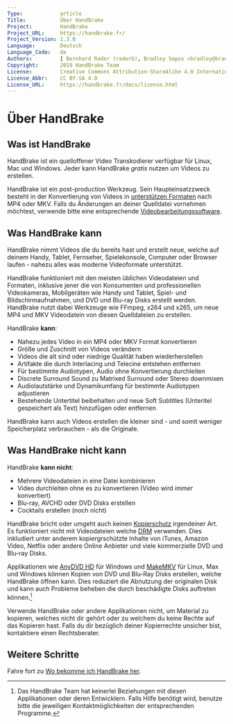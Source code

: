 ```yaml
---
Type:            article
Title:           Über HandBrake
Project:         HandBrake
Project_URL:     https://handbrake.fr/
Project_Version: 1.3.0
Language:        Deutsch
Language_Code:   de
Authors:         [ Bernhard Rader (raderb), Bradley Sepos <bradley@bradleysepos.com> (BradleyS) ]
Copyright:       2019 HandBrake Team
License:         Creative Commons Attribution-ShareAlike 4.0 International
License_Abbr:    CC BY-SA 4.0
License_URL:     https://handbrake.fr/docs/license.html
---
```


Über HandBrake
===============

## Was ist HandBrake

HandBrake ist ein quelloffener Video Transkodierer verfügbar für Linux, Mac und Windows. Jeder kann HandBrake *gratis* nutzen um Videos zu erstellen.

HandBrake ist ein post-production Werkzeug. Sein Haupteinsatzzweck besteht in der Konvertierung von Videos in [unterstützen Formaten](../technical/source-formats.html)  nach MP4 oder MKV. Falls du Änderungen an deiner Quelldatei vornehmen möchtest, verwende bitte eine entsprechende [Videobearbeitungssoftware](https://de.wikipedia.org/wiki/Videoschnittsoftware).

## Was HandBrake kann

HandBrake nimmt Videos die du bereits hast und erstellt neue, welche auf deinem Handy, Tablet, Fernseher, Spielekonsole, Computer oder Browser laufen - nahezu alles was moderne Videoformate unterstützt.

HandBrake funktioniert mit den meisten üblichen Videodateien und Formaten, inklusive jener die von Konsumenten und professionellen Videokameras, Mobilgeräten wie Handy und Tablet, Spiel- und Bildschirmaufnahmen, und DVD und Blu-ray Disks erstellt werden. HandBrake nutzt dabei Werkzeuge wie FFmpeg, x264 und x265, um neue MP4 und MKV Videodatein von diesen Quelldateien zu erstellen.

HandBrake **kann**:

- Nahezu jedes Video in ein MP4 oder MKV Format konvertieren
- Größe und Zuschnitt von Videos verändern
- Videos die alt sind oder niedrige Qualität haben wiederherstellen
- Artifakte die durch Interlacing und Telecine entstehen entfernen
- Für bestimmte Audiotypen, Audio ohne Konvertierung durchleiten
- Discrete Surround Sound zu Matrixed Surround oder Stereo downmixen
- Audiolautstärke und Dynamikumfang für bestimmte Audiotypen adjustieren
- Bestehende Untertitel beibehalten und neue Soft Subtitles (Unteritel gespeichert als Text) hinzufügen oder entfernen

HandBrake kann auch Videos erstellen die kleiner sind - und somit weniger Speicherplatz verbrauchen - als die Originale.


## Was HandBrake nicht kann

HandBrake **kann nicht**:

- Mehrere Videodateien in eine Datei kombinieren
- Video durchleiten ohne es zu konvertieren (Video wird *immer* konvertiert)
- Blu-ray, AVCHD oder DVD Disks erstellen
- Cocktails erstellen (noch nicht)

HandBrake bricht oder umgeht auch keinen [Kopierschutz](https://de.wikipedia.org/wiki/Kopierschutz) irgendeiner Art. Es funktioniert nicht mit Videodateien welche [DRM](https://de.wikipedia.org/wiki/Digitale_Rechteverwaltung) verwenden. Dies inkludiert unter anderem kopiergrschützte Inhalte von iTunes, Amazon Video, Netflix oder andere Online Anbieter und viele kommerzielle DVD und Blu-ray Disks.

Applikationen wie [AnyDVD HD](https://de.wikipedia.org/wiki/AnyDVD) für Windows und [MakeMKV](http://www.makemkv.com) für Linux, Max und Windows können Kopien von DVD und Blu-Ray Disks erstellen, welche HandBrake öffnen kann. Dies reduziert die Abnutzung der originalen Disk und kann auch Probleme beheben die durch beschädigte Disks auftreten können.[^third-party-apps]

Verwende HandBrake oder andere Applikationen nicht, um Material zu kopieren, welches nicht dir gehört oder zu welchem du keine Rechte auf das Kopieren hast. Falls du dir bezüglich deiner Kopierrechte unsicher bist, kontaktiere einen Rechtsberater.

<!-- .continue -->

## Weitere Schritte

<!-- .success -->

Fahre fort zu [Wo bekomme ich HandBrake her](../get-handbrake/where-to-get-handbrake.html).

<!-- /.success -->

<!-- /.continue -->

[^third-party-apps]: Das HandBrake Team hat keinerlei Beziehungen mit diesen Applikationen oder deren Entwicklern. Falls Hilfe benötigt wird, benutze bitte die jeweiligen Kontaktmöglichkeiten der entsprechenden Programme.
